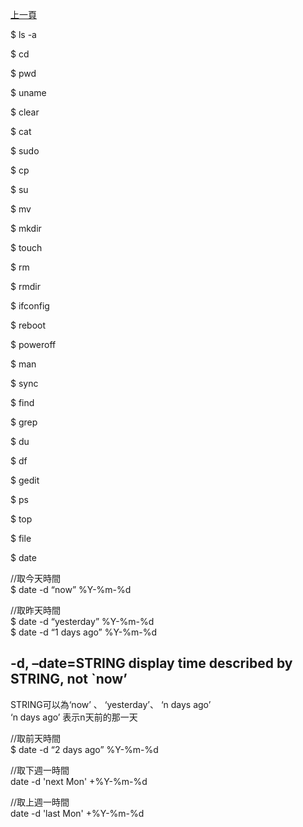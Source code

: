 [上一頁](https://jian-hong-wu.github.io/blog/)

$ ls -a

$ cd

$ pwd

$ uname

$ clear

$ cat

$ sudo

$ cp

$ su

$ mv

$ mkdir

$ touch

$ rm

$ rmdir

$ ifconfig

$ reboot

$ poweroff

$ man

$ sync

$ find

$ grep

$ du

$ df

$ gedit

$ ps

$ top

$ file

$ date

//取今天時間  
$ date -d “now” %Y-%m-%d 

//取昨天時間  
$ date -d “yesterday” %Y-%m-%d  
$ date -d “1 days ago” %Y-%m-%d  
## -d, –date=STRING         display time described by STRING, not `now’  
STRING可以為‘now’ 、 ‘yesterday’、 ‘n days ago’  
‘n days ago’  表示n天前的那一天

//取前天時間  
$ date -d “2 days ago” %Y-%m-%d 

//取下週一時間  
date -d 'next Mon' +%Y-%m-%d

//取上週一時間  
date -d 'last Mon' +%Y-%m-%d

